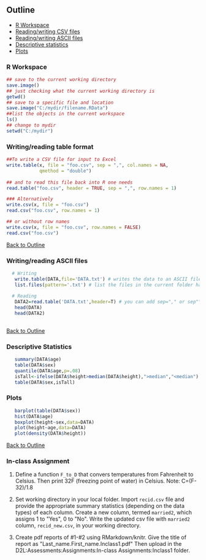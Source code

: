
<div id="Outline" />

## Outline
  * [R Workspace](#workspace) 
  * [Reading/writing CSV files](#read-write-csv) 
  * [Reading/writing ASCII files](#read-write) 
  * [Descriptive statistics](#descriptives)
  * [Plots](#plots) 
    
<div id="workspace" />

### R Workspace
```R
## save to the current working directory
save.image()
## just checking what the current working directory is
getwd()
## save to a specific file and location
save.image("C:/mydir/filename.RData")
##list the objects in the current workspace
ls()  
## change to mydir
setwd("C:/mydir")   
```

<div id="read-write-csv" />

### Writing/reading table format
```R
##To write a CSV file for input to Excel 
write.table(x, file = "foo.csv", sep = ",", col.names = NA,
            qmethod = "double")
           
## and to read this file back into R one needs
read.table("foo.csv", header = TRUE, sep = ",", row.names = 1)

### Alternatively
write.csv(x, file = "foo.csv")
read.csv("foo.csv", row.names = 1)

## or without row names
write.csv(x, file = "foo.csv", row.names = FALSE)
read.csv("foo.csv")
```
 [Back to Outline](#Outline)
 <div id="read-write" />
 
        
### Writing/reading ASCII files
```R
  # Writing
   write.table(DATA,file='DATA.txt') # writes the data to an ASCII file
   list.files(pattern='.txt') # list the files in the current folder having *.txt in the name.
  
  # Reading
   DATA2=read.table('DATA.txt',header=T) # you can add sep="," or sep"\t" for comma and tab-spearated files, respectively
   head(DATA)
   head(DATA2)
   
```
[Back to Outline](#Outline)

<div id="descriptives" />

### Descriptive Statistics

```R
   summary(DATA$age)
   table(DATA$sex)
   quantile(DATA$age,p=.08)
   isTall<-ifelse(DATA$height>median(DATA$height),">median","<median")
   table(DATA$sex,isTall)
```

<div id="plots" />

### Plots
```r
   barplot(table(DATA$sex))
   hist(DATA$age)
   boxplot(height~sex,data=DATA)
   plot(height~age,data=DATA)
   plot(density(DATA$height))
```
[Back to Outline](#Outline)



### In-class Assignment

1. Define a function `F_to_D` that convers temperatures from Fahrenheit to Celsius.
Then print 32F (freezing point of water) in Celsius.
Note: C=(F-32)/1.8



2. Set working directory in your local folder. Import `recid.csv` file and provide the appropriate summary statistics (depending on the data types) of each column. Create a new column, termed `married2`, which assigns 1 to "Yes",  0 to "No".
Write the updated csv file with `married2` column,  `recid_new.csv`,  in your working directory. 

3. Create  pdf reports of #1-#2  using RMarkdown/knitr. 
Give the title of report as "Last_name.First_name.Inclass1.pdf"
Then upload in the D2L:Assessments:Assignments:In-class Assignments:Inclass1 folder.
